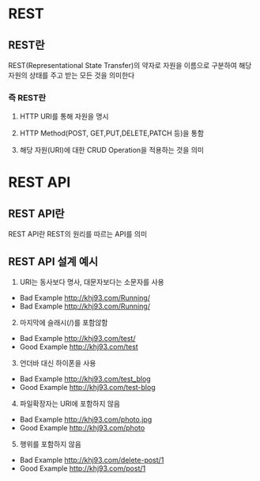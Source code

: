 #
# REST

## REST란
REST(Representational State Transfer)의 약자로 자원을 이름으로 구분하여 해당 자원의 상태를 주고 받는 모든 것을 의미한다

### 즉 REST란
1. HTTP URI를 통해 자원을 명시

2. HTTP Method(POST, GET,PUT,DELETE,PATCH 등)을 통함

3. 해당 자원(URI)에 대한 CRUD Operation을 적용하는 것을 의미


#
# REST API

## REST API란
REST API란 REST의 원리를 따르는 API를 의미

## REST API 설계 예시
1. URI는 동사보다 명사, 대문자보다는 소문자를 사용

* Bad Example http://khj93.com/Running/
* Bad Example http://khj93.com/Running/

2. 마지막에 슬래시(/)를 포함않함

* Bad Example http://khj93.com/test/  
* Good Example  http://khj93.com/test

3. 언더바 대신 하이폰을 사용

* Bad Example http://khj93.com/test_blog
* Good Example  http://khj93.com/test-blog  

4. 파일확장자는 URI에 포함하지 않음

* Bad Example http://khj93.com/photo.jpg  
* Good Example  http://khj93.com/photo  

5. 행위를 포함하지 않음

* Bad Example http://khj93.com/delete-post/1  
* Good Example  http://khj93.com/post/1
